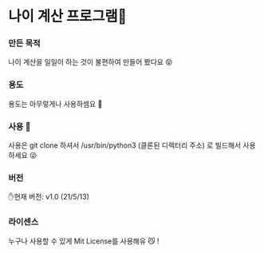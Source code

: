 # 나이 계산 프로그램🎅

### 만든 목적
나이 계산을 일일이 하는 것이 불편하여 만들어 봤다요 😝

### 용도
용도는 아무렇게나 사용하셈요 🙂

### 사용 🙂
사용은 git clone 하셔서 /usr/bin/python3 (클론된 디렉터리 주소) 로 빌드해서 사용하세요 😜

### 버전
✋현재 버전: v1.0 (21/5/13)

### 라이센스
누구나 사용할 수 있게 Mit License를 사용해유 😼 !
